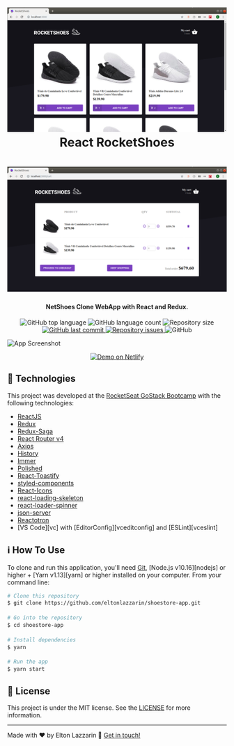 <h1 align="center">
    <img alt="React RocketShoes" src="https://github.com/eltonlazzarin/shoestore-app/blob/master/public/readmeassets/mainpage.png" />
    <br>
    React RocketShoes
</h1>

<h1 align="center">
    <img alt="React RocketShoes" src="https://github.com/eltonlazzarin/shoestore-app/blob/master/public/readmeassets/cartpage.png" />
    <br>
</h1>

<h4 align="center">
  NetShoes Clone WebApp with React and Redux.
</h4>
<p align="center">
  <img alt="GitHub top language" src="https://img.shields.io/github/languages/top/eltonlazzarin/shoestore-app.svg">

  <img alt="GitHub language count" src="https://img.shields.io/github/languages/count/eltonlazzarin/shoestore-app.svg">

  <img alt="Repository size" src="https://img.shields.io/github/repo-size/eltonlazzarin/shoestore-app.svg">
  <a href="https://github.com/eltonlazzarin/shoestore/commits/master">
    <img alt="GitHub last commit" src="https://img.shields.io/github/last-commit/eltonlazzarin/shoestore-app.svg">
  </a>

  <a href="https://github.com/eltonlazzarin/shoestore-app/issues">
    <img alt="Repository issues" src="https://img.shields.io/github/issues/eltonlazzarin/shoestore-app.svg">
  </a>

  <img alt="GitHub" src="https://img.shields.io/github/license/eltonlazzarin/shoestore-app.svg">
</p>

![App Screenshot](https://res.cloudinary.com/lukemorales/image/upload/v1563042321/readme_logos/rocketshoes_readme_swvhr9.png)

<p align="center">
  <a href="https://rocketshoes.netlify.com/" target="_blank">
    <img alt="Demo on Netlify" src="https://res.cloudinary.com/lukemorales/image/upload/v1563043495/readme_logos/demo_on_netlify_bbuvjz.png">
  </a>
</p>

## :rocket: Technologies

This project was developed at the [RocketSeat GoStack Bootcamp](https://rocketseat.com.br/bootcamp) with the following technologies:

- [ReactJS](https://reactjs.org/)
- [Redux](https://redux.js.org/)
- [Redux-Saga](https://redux-saga.js.org/)
- [React Router v4](https://github.com/ReactTraining/react-router)
- [Axios](https://github.com/axios/axios)
- [History](https://www.npmjs.com/package/history)
- [Immer](https://github.com/immerjs/immer)
- [Polished](https://polished.js.org/)
- [React-Toastify](https://fkhadra.github.io/react-toastify/)
- [styled-components](https://www.styled-components.com/)
- [React-Icons](https://react-icons.netlify.com/)
- [react-loading-skeleton](https://github.com/dvtng/react-loading-skeleton)
- [react-loader-spinner](https://github.com/mhnpd/react-loader-spinner)
- [json-server](https://github.com/typicode/json-server)
- [Reactotron](https://infinite.red/reactotron)
- [VS Code][vc] with [EditorConfig][vceditconfig] and [ESLint][vceslint]

## :information_source: How To Use

To clone and run this application, you'll need [Git](https://git-scm.com), [Node.js v10.16][nodejs] or higher + [Yarn v1.13][yarn] or higher installed on your computer. From your command line:

```bash
# Clone this repository
$ git clone https://github.com/eltonlazzarin/shoestore-app.git

# Go into the repository
$ cd shoestore-app

# Install dependencies
$ yarn

# Run the app
$ yarn start
```

## :memo: License

This project is under the MIT license. See the [LICENSE](https://github.com/eltonlazzarin/shoestore-app/blob/master/LICENSE) for more information.

---

Made with ♥ by Elton Lazzarin :wave: [Get in touch!](https://www.linkedin.com/in/eltonlazzarin/)
